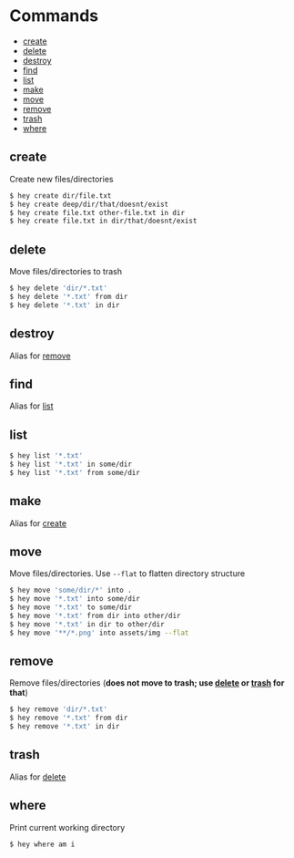 # Commands

- [create](#create)
- [delete](#delete)
- [destroy](#destroy)
- [find](#find)
- [list](#list)
- [make](#make)
- [move](#move)
- [remove](#remove)
- [trash](#trash)
- [where](#where)

## create

Create new files/directories

```bash
$ hey create dir/file.txt
$ hey create deep/dir/that/doesnt/exist
$ hey create file.txt other-file.txt in dir
$ hey create file.txt in dir/that/doesnt/exist
```

## delete

Move files/directories to trash

```bash
$ hey delete 'dir/*.txt'
$ hey delete '*.txt' from dir
$ hey delete '*.txt' in dir
```

## destroy

Alias for [remove](#remove)

## find

Alias for [list](#list)

## list

```bash
$ hey list '*.txt'
$ hey list '*.txt' in some/dir
$ hey list '*.txt' from some/dir
```

## make

Alias for [create](#create)

## move

Move files/directories. Use `--flat` to flatten directory structure

```bash
$ hey move 'some/dir/*' into .
$ hey move '*.txt' into some/dir
$ hey move '*.txt' to some/dir
$ hey move '*.txt' from dir into other/dir
$ hey move '*.txt' in dir to other/dir
$ hey move '**/*.png' into assets/img --flat
```

## remove

Remove files/directories (**does not move to trash; use [delete](#delete) or [trash](#trash) for that**)

```bash
$ hey remove 'dir/*.txt'
$ hey remove '*.txt' from dir
$ hey remove '*.txt' in dir
```

## trash

Alias for [delete](#delete)

## where

Print current working directory

```bash
$ hey where am i
```
